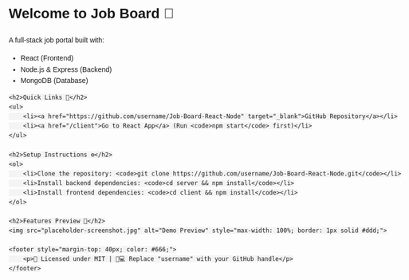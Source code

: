 <!DOCTYPE html>
<html lang="en">
<head>
    <meta charset="UTF-8">
    <meta name="viewport" content="width=device-width, initial-scale=1.0">
    <meta name="description" content="Job Board - A React and Node.js job portal">
    <title>Job Board Platform</title>
    <style>
        * { font-family: Arial, sans-serif; line-height: 1.6; }
        body { max-width: 800px; margin: 20px auto; padding: 0 20px; }
        code { background: #f4f4f4; padding: 2px 5px; border-radius: 3px; }
        a { color: #0366d6; text-decoration: none; }
    </style>
</head>
<body>
    <h1>Welcome to Job Board 🚀</h1>
    <p>A full-stack job portal built with:</p>
    <ul>
        <li>React (Frontend)</li>
        <li>Node.js & Express (Backend)</li>
        <li>MongoDB (Database)</li>
    </ul>

    <h2>Quick Links 🔗</h2>
    <ul>
        <li><a href="https://github.com/username/Job-Board-React-Node" target="_blank">GitHub Repository</a></li>
        <li><a href="/client">Go to React App</a> (Run <code>npm start</code> first)</li>
    </ul>

    <h2>Setup Instructions ⚙️</h2>
    <ol>
        <li>Clone the repository: <code>git clone https://github.com/username/Job-Board-React-Node.git</code></li>
        <li>Install backend dependencies: <code>cd server && npm install</code></li>
        <li>Install frontend dependencies: <code>cd client && npm install</code></li>
    </ol>

    <h2>Features Preview 🌟</h2>
    <img src="placeholder-screenshot.jpg" alt="Demo Preview" style="max-width: 100%; border: 1px solid #ddd;">

    <footer style="margin-top: 40px; color: #666;">
        <p>📄 Licensed under MIT | 👨💻 Replace "username" with your GitHub handle</p>
    </footer>
</body>
</html>
